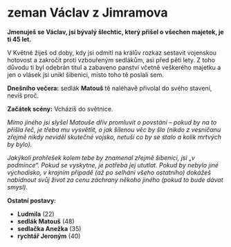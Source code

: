 # zeman Václav z Jimramova

__Jmenuješ se Václav, jsi bývalý šlechtic, který přišel o všechen majetek, je ti 45 let.__

V Květné žiješ od doby, kdy jsi odmítl na králův rozkaz sestavit vojenskou hotovost a zakročit proti vzbouřeným sedlákům, asi před pěti lety. Z toho důvodu ti byl odebrán titul a zabaveno panství včetně veškerého majetku a jen o vlásek jsi unikl šibenici, místo toho tě poslali sem.

__Dnešního večera:__ sedlák __Matouš__ tě naléhavě přivolal do svého stavení, nevíš proč.

__Začátek scény:__ Vcházíš do světnice.

_Mimo jiného jsi slyšel Matouše dřív promluvit o povstání – pokud by na to přišla řeč, je třeba mu vysvětlit, o jak šílenou věc by šlo (nikdo z vesničanu zřejmě nikdy neviděl skutečné vojsko, netuší co by se stalo a kolik mrtvých by bylo)._

_Jakýkoli prohřešek kolem tebe by znamenal zřejmě šibenici, jsi „v podmínce“. Pokud se vyskytne, je potřeba jej ututlat. Pokud by nebylo jiné východisko, v krajním případě (až po selhání všeho ostatního) dokážeš nabídnout svůj život za cenu záchrany někoho jiného (pokud to bude dávat smysl)._

<!-- novy sloupec -->
__Ostatní postavy:__
- __Ludmila__ (22)
- __sedlák Matouš__ (48)
- __sedlačka Anežka__ (35)
- __rychtář Jeroným__ (40)
